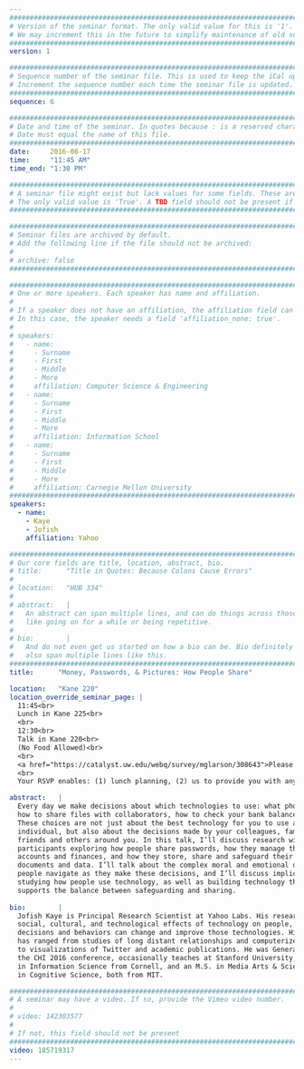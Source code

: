 ```yaml
---
################################################################################
# Version of the seminar format. The only valid value for this is '1'. 
# We may increment this in the future to simplify maintenance of old seminars.
################################################################################
version: 1

################################################################################
# Sequence number of the seminar file. This is used to keep the iCal up to date.
# Increment the sequence number each time the seminar file is updated.
################################################################################
sequence: 6

################################################################################
# Date and time of the seminar. In quotes because : is a reserved character.
# Date must equal the name of this file.
################################################################################
date:     2016-08-17
time:     "11:45 AM"
time_end: "1:30 PM"

################################################################################
# A seminar file might exist but lack values for some fields. These are 'TBD'. 
# The only valid value is 'True'. A TBD field should not be present if 'False'.
################################################################################

################################################################################
# Seminar files are archived by default.
# Add the following line if the file should not be archived:
#
# archive: false
################################################################################

################################################################################
# One or more speakers. Each speaker has name and affiliation.
#
# If a speaker does not have an affiliation, the affiliation field can be removed.
# In this case, the speaker needs a field 'affiliation_none: true'.
#
# speakers:
#   - name: 
#     - Surname
#     - First
#     - Middle
#     - More
#     affiliation: Computer Science & Engineering 
#   - name: 
#     - Surname
#     - First
#     - Middle
#     - More
#     affiliation: Information School 
#   - name: 
#     - Surname
#     - First
#     - Middle
#     - More
#     affiliation: Carnegie Mellon University 
################################################################################
speakers:
  - name:
    - Kaye
    - Jofish
    affiliation: Yahoo

################################################################################
# Our core fields are title, location, abstract, bio.
# title:      "Title in Quotes: Because Colons Cause Errors"
# 
# location:   "HUB 334"
# 
# abstract:   |
#   An abstract can span multiple lines, and can do things across those lines,
#   like going on for a while or being repetitive.
# 
# bio:        |
#   And do not even get us started on how a bio can be. Bio definitely can
#   also span multiple lines like this.
################################################################################
title:      "Money, Passwords, & Pictures: How People Share"

location:   "Kane 220"
location_override_seminar_page: |
  11:45<br>
  Lunch in Kane 225<br>
  <br>
  12:30<br>
  Talk in Kane 220<br>
  (No Food Allowed)<br>
  <br>
  <a href="https://catalyst.uw.edu/webq/survey/mglarson/308643">Please RSVP Here</a><br>
  <br>
  Your RSVP enables: (1) lunch planning, (2) us to provide you with any necessary parking information.

abstract:   |
  Every day we make decisions about which technologies to use: what phone to buy, 
  how to share files with collaborators, how to check your bank balance. 
  These choices are not just about the best technology for you to use as an 
  individual, but also about the decisions made by your colleagues, family, 
  friends and others around you. In this talk, I’ll discuss research with over 180 
  participants exploring how people share passwords, how they manage their bank 
  accounts and finances, and how they store, share and safeguard their photos, 
  documents and data. I’ll talk about the complex moral and emotional decisions 
  people navigate as they make these decisions, and I’ll discuss implications for 
  studying how people use technology, as well as building technology that better 
  supports the balance between safeguarding and sharing.
  
bio:        |
  Jofish Kaye is Principal Research Scientist at Yahoo Labs. His research explores the 
  social, cultural, and technological effects of technology on people, and how people’s 
  decisions and behaviors can change and improve those technologies. His previous work 
  has ranged from studies of long distant relationships and computerized smell output 
  to visualizations of Twitter and academic publications. He was General Co-Chair of 
  the CHI 2016 conference, occasionally teaches at Stanford University, and has a Ph.D 
  in Information Science from Cornell, and an M.S. in Media Arts & Sciences and a B.S. 
  in Cognitive Science, both from MIT.

################################################################################
# A seminar may have a video. If so, provide the Vimeo video number.
#
# video: 142303577
#
# If not, this field should not be present 
################################################################################
video: 185719317
---
```

